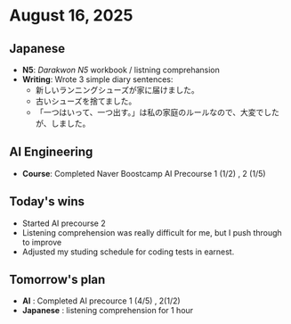 # August 16, 2025

## Japanese  
- **N5**: *Darakwon N5* workbook / listning comprehansion
- **Writing**: Wrote 3 simple diary sentences: 
    - 新しいランニングシューズが家に届けました。
    - 古いシューズを捨てました。
    - 「一つはいって、一つ出す。」は私の家庭のルールなので、大変でしたが、しました。
    

## AI Engineering
- **Course**: Completed Naver Boostcamp AI Precourse 1 (1/2) , 2 (1/5) 

## Today's wins
- Started AI precourse 2
- Listening comprehension was really difficult for me, but I push through to improve
- Adjusted my studing schedule for coding tests in earnest. 

## Tomorrow's plan
- **AI** : Completed AI precource 1 (4/5) , 2(1/2)
- **Japanese** : listening comprehension for 1 hour
